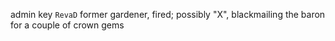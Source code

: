 admin key `RevaD`
former gardener, fired; possibly "X", blackmailing the baron for a couple of crown gems